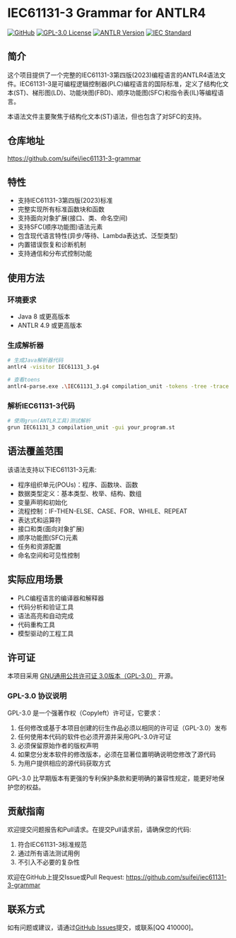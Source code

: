 # IEC61131-3 Grammar for ANTLR4

[![GitHub](https://img.shields.io/github/stars/suifei/iec61131-3-grammar?style=social)](https://github.com/suifei/iec61131-3-grammar)
[![GPL-3.0 License](https://img.shields.io/github/license/suifei/iec61131-3-grammar)](https://github.com/suifei/iec61131-3-grammar/blob/main/LICENSE)
[![ANTLR Version](https://img.shields.io/badge/ANTLR-4.9+-blue)](https://www.antlr.org/)
[![IEC Standard](https://img.shields.io/badge/IEC-61131--3%202023-orange)](https://webstore.iec.ch/publication/67349)

## 简介

这个项目提供了一个完整的IEC61131-3第四版(2023)编程语言的ANTLR4语法文件。IEC61131-3是可编程逻辑控制器(PLC)编程语言的国际标准，定义了结构化文本(ST)、梯形图(LD)、功能块图(FBD)、顺序功能图(SFC)和指令表(IL)等编程语言。

本语法文件主要聚焦于结构化文本(ST)语法，但也包含了对SFC的支持。

## 仓库地址

https://github.com/suifei/iec61131-3-grammar

## 特性

- 支持IEC61131-3第四版(2023)标准
- 完整实现所有标准函数块和函数
- 支持面向对象扩展(接口、类、命名空间)
- 支持SFC(顺序功能图)语法元素
- 包含现代语言特性(异步/等待、Lambda表达式、泛型类型)
- 内置错误恢复和诊断机制
- 支持通信和分布式控制功能

## 使用方法

### 环境要求

- Java 8 或更高版本
- ANTLR 4.9 或更高版本

### 生成解析器

```bash
# 生成Java解析器代码
antlr4 -visitor IEC61131_3.g4

# 查看toens
antlr4-parse.exe .\IEC61131_3.g4 compilation_unit -tokens -tree -trace -gui
```

### 解析IEC61131-3代码

```bash
# 使用grun(ANTLR工具)测试解析
grun IEC61131_3 compilation_unit -gui your_program.st
```

## 语法覆盖范围

该语法支持以下IEC61131-3元素:

- 程序组织单元(POUs)：程序、函数块、函数
- 数据类型定义：基本类型、枚举、结构、数组
- 变量声明和初始化
- 流程控制：IF-THEN-ELSE、CASE、FOR、WHILE、REPEAT
- 表达式和运算符
- 接口和类(面向对象扩展)
- 顺序功能图(SFC)元素
- 任务和资源配置
- 命名空间和可见性控制

## 实际应用场景

- PLC编程语言的编译器和解释器
- 代码分析和验证工具
- 语法高亮和自动完成
- 代码重构工具
- 模型驱动的工程工具

## 许可证

本项目采用 [GNU通用公共许可证 3.0版本（GPL-3.0）](https://www.gnu.org/licenses/gpl-3.0.html) 开源。

### GPL-3.0 协议说明

GPL-3.0 是一个强著作权（Copyleft）许可证，它要求：

1. 任何修改或基于本项目创建的衍生作品必须以相同的许可证（GPL-3.0）发布
2. 任何使用本代码的软件也必须开源并采用GPL-3.0许可证
3. 必须保留原始作者的版权声明
4. 如果您分发本软件的修改版本，必须在显著位置明确说明您修改了源代码
5. 为用户提供相应的源代码获取方式

GPL-3.0 比早期版本有更强的专利保护条款和更明确的兼容性规定，能更好地保护您的权益。

## 贡献指南

欢迎提交问题报告和Pull请求。在提交Pull请求前，请确保您的代码:

1. 符合IEC61131-3标准规范
2. 通过所有语法测试用例
3. 不引入不必要的复杂性

欢迎在GitHub上提交Issue或Pull Request: https://github.com/suifei/iec61131-3-grammar

## 联系方式

如有问题或建议，请通过[GitHub Issues](https://github.com/suifei/iec61131-3-grammar/issues)提交，或联系[QQ 410000]。
